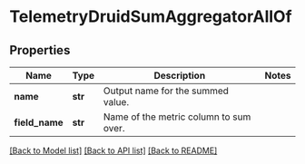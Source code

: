 # TelemetryDruidSumAggregatorAllOf

## Properties
Name | Type | Description | Notes
------------ | ------------- | ------------- | -------------
**name** | **str** | Output name for the summed value. | 
**field_name** | **str** | Name of the metric column to sum over. | 

[[Back to Model list]](../README.md#documentation-for-models) [[Back to API list]](../README.md#documentation-for-api-endpoints) [[Back to README]](../README.md)


